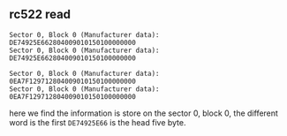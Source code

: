 ## rc522 read

```text
Sector 0, Block 0 (Manufacturer data):
DE74925E662804009010150100000000
Sector 0, Block 0 (Manufacturer data): DE74925E662804009010150100000000

Sector 0, Block 0 (Manufacturer data): 0EA7F129712804009010150100000000
Sector 0, Block 0 (Manufacturer data): 0EA7F129712804009010150100000000
```

here we find the information is store on the sector 0, block 0, the different word is the first `DE74925E66` is the head five byte.
